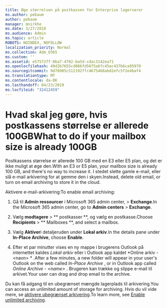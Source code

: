 ```yaml
---
title: Øge størrelsen på postkassen for Enterprise lagervarer
ms.author: pebaum
author: pebaum
manager: mnirkhe
ms.date: 3/27/2018
ms.audience: Admin
ms.topic: article
ROBOTS: NOINDEX, NOFOLLOW
localization_priority: Normal
ms.collection: Adm_O365
ms.custom: ''
ms.assetid: e57572ff-0ba7-4782-ba5d-cdac3142ea71
ms.openlocfilehash: 49d2b7655cd086fd56f5a6fc45ac437b6ca95970
ms.sourcegitcommit: 9d78905c512192ffc4675468abd2efc5f2e4baf4
ms.translationtype: MT
ms.contentlocale: da-DK
ms.lasthandoff: 04/23/2019
ms.locfileid: "32412459"
---
```

# <a name="what-to-do-if-your-mailbox-size-is-already-100gb"></a><span data-ttu-id="e708b-102">Hvad skal jeg gøre, hvis postkassens størrelse er allerede 100GB</span><span class="sxs-lookup"><span data-stu-id="e708b-102">What to do if your mailbox size is already 100GB</span></span>

<span data-ttu-id="e708b-103">Postkassens størrelse er allerede 100 GB med en E3 eller E5 plan, og det er ikke muligt at øge den.</span><span class="sxs-lookup"><span data-stu-id="e708b-103">With an E3 or E5 plan, your mailbox size is already 100 GB, and there's no way to increase it.</span></span> <span data-ttu-id="e708b-104">I stedet slette gamle e-mail, eller slå e-mail arkivering for at gemme den i skyen.</span><span class="sxs-lookup"><span data-stu-id="e708b-104">Instead, delete old email, or turn on email archiving to store it in the cloud.</span></span> 
  
<span data-ttu-id="e708b-105">Aktivere e-mail-arkivering:</span><span class="sxs-lookup"><span data-stu-id="e708b-105">To enable email archiving:</span></span>
  
1. <span data-ttu-id="e708b-106">Gå til **Admin ressourcer** i Microsoft 365 admin center, \> **Exchange**.</span><span class="sxs-lookup"><span data-stu-id="e708b-106">In the Microsoft 365 admin center, go to **Admin centers** \> **Exchange**.</span></span> 
    
2. <span data-ttu-id="e708b-107">Vælg **modtagere** \> \*\* postkasser \*\*, og vælg en postkasse.</span><span class="sxs-lookup"><span data-stu-id="e708b-107">Choose **Recipients** \> \*\* Mailboxes \*\*, and select a mailbox.</span></span> 
    
3. <span data-ttu-id="e708b-108">Vælg **Aktiver**i detaljeruden under **Lokal arkiv**.</span><span class="sxs-lookup"><span data-stu-id="e708b-108">In the details pane under **In-Place Archive**, choose **Enable**.</span></span> 
    
4. <span data-ttu-id="e708b-109">Efter et par minutter vises en ny mappe i brugerens Outlook på internettet kaldes *Lokal arkiv* eller i Outlook app kaldet \*Online arkiv - \<navn\> \* .</span><span class="sxs-lookup"><span data-stu-id="e708b-109">After a few minutes, a new folder will appear in your user's Outlook on the web called  *In-Place Archive*  , or in Outlook app called  *Online Archive - \<name\>*  .</span></span> <span data-ttu-id="e708b-110">Brugeren kan trække og slippe e-mail til arkivet.</span><span class="sxs-lookup"><span data-stu-id="e708b-110">Your user can drag and drop email to the archive.</span></span> 
    
<span data-ttu-id="e708b-111">Du kan få adgang til en ubegrænset mængde lagerplads til arkivering.</span><span class="sxs-lookup"><span data-stu-id="e708b-111">You can access an unlimited amount of storage for archiving.</span></span> <span data-ttu-id="e708b-112">Hvis du vil vide mere, se [aktivere ubegrænset arkivering](https://support.office.com/article/enable-unlimited-archiving-in-office-365-admin-help-e2a789f2-9962-4960-9fd4-a00aa063559e).</span><span class="sxs-lookup"><span data-stu-id="e708b-112">To learn more, see [Enable unlimited archiving](https://support.office.com/article/enable-unlimited-archiving-in-office-365-admin-help-e2a789f2-9962-4960-9fd4-a00aa063559e).</span></span>
  

